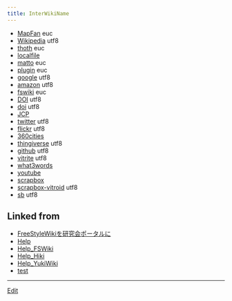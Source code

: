 ```yaml
---
title: InterWikiName
---
```

* [MapFan](http://www.mapfan.com/keywordsrch.cgi?SRCHKIND=SRCH_ADR&PARAM=) euc
* [Wikipedia](http://ja.wikipedia.org/wiki/) utf8
* [thoth](http://ensis.jp/ore/fswiki/wiki.cgi?) euc
* [localfile](file:///Users/matto/)
* [matto](http://www2.chem.nagoya-u.ac.jp/~og/wiki/wiki.cgi/matto?page=) euc
* [plugin](http://fswiki.org/wiki.pl?page=BugTrack%2Dplugin%2F) euc
* [google](http://www.google.com/search?ie=UTF-8&oe=UTF-8&q=) utf8
* [amazon](http://www.amazon.co.jp/exec/obidos/ASIN/) utf8
* [fswiki](http://fswiki.org/wiki.pl?page=) euc
* [DOI](http://dx.doi.org/) utf8
* [doi](http://dx.doi.org/) utf8
* [JCP](http://link.aip.org/link/?JCP/)
* [twitter](http://twitter.com/) utf8
* [flickr](http://flickr.com/photos/) utf8
* [360cities](http://www.360cities.net/profile/)
* [thingiverse](http://www.thingiverse.com/) utf8
* [github](https://github.com/vitroid/) utf8
* [vitrite](http://vitrite.chem.okayama-u.ac.jp/cgi-bin/vitrite.cgi?id=) utf8
* [what3words](https://map.what3words.com/)
* [youtube](https://www.youtube.com/watch?v=)
* [scrapbox](https://scrapbox.io/)
* [scrapbox-vitroid](https://scrapbox.io/vitroid/) utf8
* [sb](https://scrapbox.io/vitroid/) utf8
## Linked from

* [FreeStyleWikiを研究会ポータルに](/FreeStyleWikiを研究会ポータルに)
* [Help](/Help)
* [Help_FSWiki](/Help_FSWiki)
* [Help_Hiki](/Help_Hiki)
* [Help_YukiWiki](/Help_YukiWiki)
* [test](/test)


----
[Edit](https://github.com/vitroid/vitroid.github.io/edit/master/MD/InterWikiName.md)
